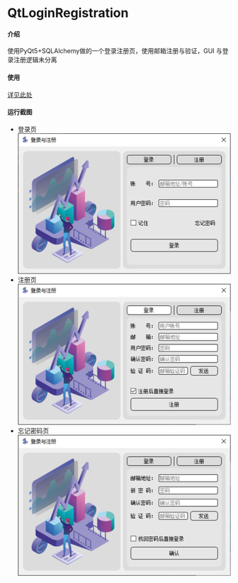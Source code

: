 # QtLoginRegistration

#### 介绍
使用PyQt5+SQLAlchemy做的一个登录注册页，使用邮箱注册与验证，GUI 与登录注册逻辑未分离

#### 使用
[详见此处](https://www.cnblogs.com/yqbaowo/p/17998599)

#### 运行截图
- 登录页  
  ![login.png](readme/login.png)
- 注册页  
  ![register.png](readme/register.png)
- 忘记密码页  
  ![forget_password.png](readme/forget_password.png)